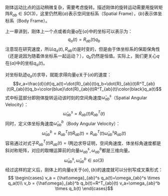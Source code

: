 刚体运动比点的运动稍微复杂，需要考虑旋转。描述刚体的旋转运动需要用旋转矩阵$R_{ab} \in SO(3)$，这里仍然用$\{a\}$表示空间坐标系（Spatial Frame），$\{b\}$表示体坐标系（Body Frame）。

上一章讲到，刚体上一个点或者向量$q$在$\{a\}$中的坐标可以表示为：
$$q_a(t)=R_{ab}(t)q_b$$
注意现在研究速度，所以$q_a(t), R_{ab}(t)$是时变的，但是由于体坐标系的保距保角性（还是说因为随着体坐标系一起运动？），$q_b$仍然是恒值。实际上，我们更关心$q$在$\{a\}$中的坐标$q_a(t)$。

对坐标轨迹$q_a(t)$求导，就能求得向量$q$关于$\{a\}$的速度：
$$v_a=\frac{d}{dt}q_a(t)=\dot{R}_{ab}(t)q_b=\dot{R}_{ab}(t)R^T_{ab}(t)R_{ab}(t)q_b=\color{blue}\dot{R}_{ab}(t)R^T_{ab}(t)\color{black}q_a(t)$$
式中标蓝部分即刚体旋转运动该时刻的空间角速度${\hat\omega}_{ab}^s$（Spatial Angular Velocity）：
$${\hat\omega}_{ab}^s=\dot R_{ab}(t)R_{ab}^T(t)$$
同时，定义体坐标角速度${\hat\omega}_{ab}^b$（Body Angular Velocity）：
$${\hat\omega}_{ab}^b=R^T_{ab}(t)\dot R_{ab}(t)=R^T_{ab}(t){\hat\omega}_{ab}^s R_{ab}(t)$$
容易通过对式子$R^T_{ab}(t)R_{ab}(t)=I$两边求导证明，空间角速度、体坐标角速度都是斜对称矩阵，对应的取帽运算前的向量${\omega}_{ab}^s, {\omega}_{ab}^b$都是三维向量。
$${\hat\omega}_{ab}^s, {\hat\omega}_{ab}^b \in so(3)$$
经过这样的定义后，刚体上的向量$q$关于$\{a\}, \{b\}$的速度就可以分别写成叉乘形式：
$$
\begin{cases}
    v_a = {\hat\omega}_{ab}^s q_a(t)=\omega_{ab}^s \times q_a(t)\\
    v_b = {\hat\omega}_{ab}^b q_b(t)=R^T_{ab}(t) v_a=\omega_{ab}^b \times q_b(t)
\end{cases}$$





